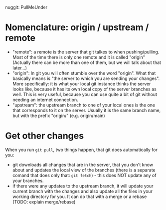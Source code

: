 
nuggit: PullMeUnder

# Nomenclature: origin / upstream / remote

- "remote": a remote is the server that git talkes to when pushing/pulling. Most of the time there is only one remote and it is called "origin" (Actually there can be more than one of them, but we will talk about that later...)
- "origin": In git you will often stumble over the word "origin". What that basically means is "the server to which you are sending your changes". More specifically: it is what your local git instance thinks the server looks like, because it has its own local copy of the server branches as well. This is very useful, because you can use quite a bit of git without needing an internet connection.
- "upstream": the upstream branch to one of your local ones is the one that corresponds to it on the server. Usually it is the same branch name, but with the prefix "origin/" (e.g. origin/main)

# Get other changes

When you run `git pull`, two things happen, that git does automatically for you:
- git downloads all changes that are in the server, that you don't know about and updates the local view of the branches (there is a separate comand that does only that: `git fetch`) - this does NOT update any of your branches.
- if there were any updates to the upstream branch, it will update your current branch with the changes and also update all the files in your working directory for you. It can do that with a merge or a rebase (TODO: explain merge/rebase)
